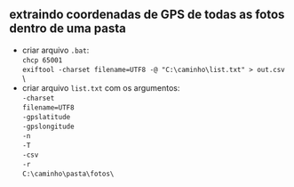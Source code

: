 ## extraindo coordenadas de GPS de todas as fotos dentro de uma pasta
 - criar arquivo `.bat`:\
  `chcp 65001`\
  `exiftool -charset filename=UTF8 -@ "C:\caminho\list.txt" > out.csv`
  \
 - criar arquivo `list.txt` com os argumentos:\
  `-charset`\
  `filename=UTF8`\
  `-gpslatitude`\
  `-gpslongitude`\
  `-n`\
  `-T`\
  `-csv`\
  `-r`\
  `C:\caminho\pasta\fotos\`
